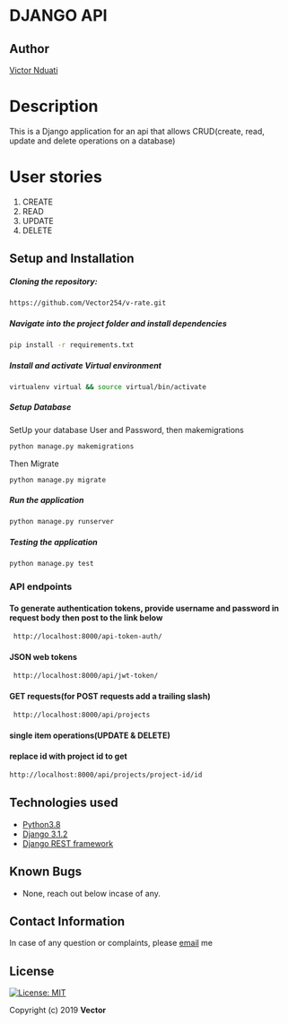 # DJANGO API
## Author  
  
[Victor Nduati](https://github.com/Vector254)  
  
# Description  
This is a Django application for an api that allows CRUD(create, read, update and delete operations on a database)

# User stories
1. CREATE
2. READ
3. UPDATE
4. DELETE 

  
   
  
## Setup and Installation  
   
##### Cloning the repository:  
 ```bash
 https://github.com/Vector254/v-rate.git
```
##### Navigate into the project folder and install dependencies  
 ```bash 
 pip install -r requirements.txt 
```
##### Install and activate Virtual environment
 ```bash 
 virtualenv virtual && source virtual/bin/activate  
```  

 ##### Setup Database  
  SetUp your database User and Password, then makemigrations 
 ```bash 
 python manage.py makemigrations 
 ``` 
 Then Migrate  
 ```bash 
 python manage.py migrate 
```
##### Run the application  
 ```bash 
 python manage.py runserver 
``` 

##### Testing the application  
 ```bash 
 python manage.py test 
```

### API endpoints
#### To generate authentication tokens, provide username and password in request body then post to the link below
```bash
 http://localhost:8000/api-token-auth/
```
#### JSON web tokens
```bash
 http://localhost:8000/api/jwt-token/
```

#### GET requests(for POST requests add a trailing slash)
```bash
 http://localhost:8000/api/projects
```
#### single item operations(UPDATE & DELETE)
#### replace id with project id to get
```bash
http://localhost:8000/api/projects/project-id/id
```

## Technologies used  
  
* [Python3.8](https://www.python.org/)  
* [Django 3.1.2](https://www.djangoproject.com/download/)  
* [Django REST framework](https://www.django-rest-framework.org/)  
  
  
## Known Bugs  
* None, reach out below incase of any.
  
## Contact Information   
In case of any question or complaints, please [email](ochrist7@gmail.com) me
  
## License 

[![License: MIT](https://img.shields.io/badge/License-MIT-yellow.svg)](https://opensource.org/licenses/MIT)
 
 Copyright (c) 2019 **Vector**